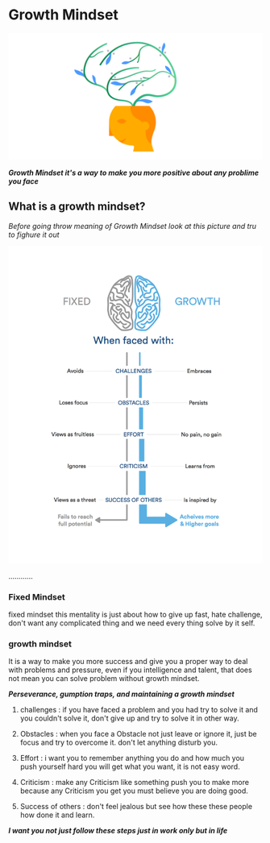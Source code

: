 # Growth Mindset


![img](assesst/growth-mindset.png)


***Growth Mindset it's a way to make you more positive about any problime you face***

## What is a growth mindset?

*Before going throw meaning of Growth Mindset look at this picture and tru to fighure it out*


![img](assesst/GrowthMindset.png)

............

### Fixed Mindset

 fixed mindset this mentality is just about how to give up fast, hate challenge, don't want any complicated thing and we need every thing solve by it self.

### growth mindset

It is a way to make you more success and give you a proper way to deal with problems and pressure, even if you intelligence and talent, that does not mean you can solve problem without growth mindset.


***Perseverance, gumption traps, and maintaining a growth mindset***

1. challenges : if you have faced a problem and you had try to solve it and you couldn't solve it, don't give up and try to solve it in other way.

2. Obstacles : when you face a Obstacle not just leave or ignore it, just be focus and try to overcome it. don't let anything disturb you.

3. Effort : i want you to remember anything you do and how much you push yourself hard you will get what you want, it is not easy word.

4. Criticism : make any Criticism like something push you to make more because any Criticism you get you must believe you are doing good.

5. Success of others : don't feel jealous but see how these these people how done it and learn.


***I want you not just follow these steps just in work only but in life***

